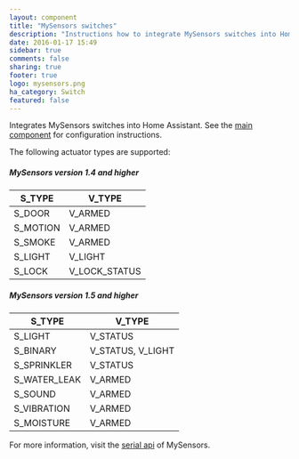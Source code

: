 ```yaml
---
layout: component
title: "MySensors switches"
description: "Instructions how to integrate MySensors switches into Home Assistant."
date: 2016-01-17 15:49
sidebar: true
comments: false
sharing: true
footer: true
logo: mysensors.png
ha_category: Switch
featured: false
---
```


Integrates MySensors switches into Home Assistant. See the [main component] for configuration instructions.

The following actuator types are supported:

##### MySensors version 1.4 and higher

S_TYPE   | V_TYPE
---------|--------------
S_DOOR   | V_ARMED
S_MOTION | V_ARMED
S_SMOKE  | V_ARMED
S_LIGHT  | V_LIGHT
S_LOCK   | V_LOCK_STATUS

##### MySensors version 1.5 and higher

S_TYPE       | V_TYPE
-------------|------------------
S_LIGHT      | V_STATUS
S_BINARY     | V_STATUS, V_LIGHT
S_SPRINKLER  | V_STATUS
S_WATER_LEAK | V_ARMED
S_SOUND      | V_ARMED
S_VIBRATION  | V_ARMED
S_MOISTURE   | V_ARMED

For more information, visit the [serial api] of MySensors.

[main component]: /components/mysensors/
[serial api]: https://www.mysensors.org/download/serial_api_15
